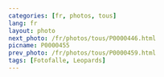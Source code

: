 ```yaml
---
categories: [fr, photos, tous]
lang: fr
layout: photo
next_photo: /fr/photos/tous/P0000446.html
picname: P0000455
prev_photo: /fr/photos/tous/P0000459.html
tags: [Fotofalle, Leopards]
---
```

